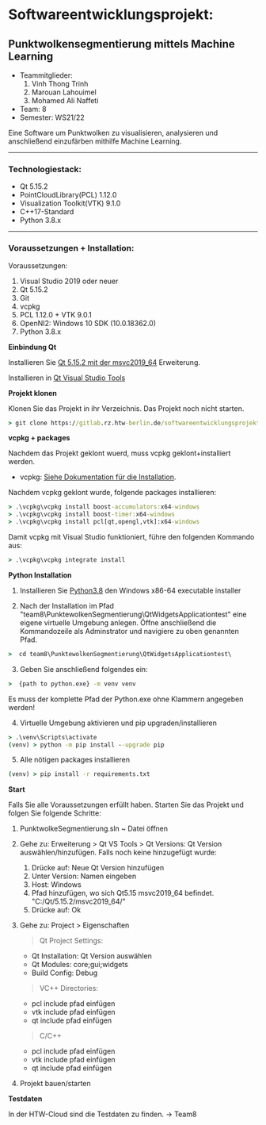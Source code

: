 # Softwareentwicklungsprojekt: <Punktwolkensegmentierung mittels Machine Learning>

## Punktwolkensegmentierung mittels Machine Learning

- Teammitglieder:
  1.  Vinh Thong Trinh
  2.  Marouan Lahouimel
  3.  Mohamed Ali Naffeti
- Team: 8
- Semester: WS21/22

Eine Software um Punktwolken zu visualisieren, analysieren und anschließend einzufärben mithilfe Machine Learning.

---

### Technologiestack:

- Qt 5.15.2
- PointCloudLibrary(PCL) 1.12.0
- Visualization Toolkit(VTK) 9.1.0
- C++17-Standard
- Python 3.8.x

---

### Voraussetzungen + Installation:

Voraussetzungen:

1. Visual Studio 2019 oder neuer
2. Qt 5.15.2
3. Git
4. vcpkg
5. PCL 1.12.0 + VTK 9.0.1
6. OpenNI2: Windows 10 SDK (10.0.18362.0)
7. Python 3.8.x


**Einbindung Qt**

Installieren Sie [Qt 5.15.2 mit der msvc2019_64](https://www.qt.io/download) Erweiterung.

Installieren in [Qt Visual Studio Tools](https://marketplace.visualstudio.com/items?itemName=TheQtCompany.QtVisualStudioTools-19123)

**Projekt klonen**

Klonen Sie das Projekt in ihr Verzeichnis. Das Projekt noch nicht starten.

```cmd
> git clone https://gitlab.rz.htw-berlin.de/softwareentwicklungsprojekt/wise2021-22/team8.git
```

**vcpkg + packages**

Nachdem das Projekt geklont wuerd, muss vcpkg geklont+installiert werden.

- vcpkg: [Siehe Dokumentation für die Installation](https://github.com/microsoft/vcpkg).
  <!-- - **Link:** https://github.com/microsoft/vcpkg -->

Nachdem vcpkg geklont wurde, folgende packages installieren:

```cmd
> .\vcpkg\vcpkg install boost-accumulators:x64-windows
> .\vcpkg\vcpkg install boost-timer:x64-windows
> .\vcpkg\vcpkg install pcl[qt,opengl,vtk]:x64-windows
```

Damit vcpkg mit Visual Studio funktioniert, führe den folgenden Kommando aus:

```cmd
> .\vcpkg\vcpkg integrate install
```

**Python Installation**

1. Installieren Sie [Python3.8](https://www.python.org/downloads/release/python-380/) den Windows x86-64 executable installer

2. Nach der Installation im Pfad "team8\PunktewolkenSegmentierung\QtWidgetsApplicationtest" eine eigene virtuelle Umgebung anlegen. Öffne anschließend die Kommandozeile als Adminstrator und navigiere zu oben genannten Pfad.

```cmd
>  cd team8\PunktewolkenSegmentierung\QtWidgetsApplicationtest\
```

3. Geben Sie anschließend folgendes ein:

```cmd
>  {path to python.exe} -m venv venv
```
Es muss der komplette Pfad der Python.exe ohne Klammern angegeben werden!

4. Virtuelle Umgebung aktivieren und pip upgraden/installieren

```cmd
> .\venv\Scripts\activate
(venv) > python -m pip install --upgrade pip
```

5. Alle nötigen packages installieren

```cmd
(venv) > pip install -r requirements.txt
```


**Start**

Falls Sie alle Voraussetzungen erfüllt haben. Starten Sie das Projekt und folgen Sie folgende Schritte:

1. PunktwolkeSegmentierung.sln ~ Datei öffnen
2. Gehe zu: Erweiterung > Qt VS Tools > Qt Versions: Qt Version auswählen/hinzufügen.
   Falls noch keine hinzugefügt wurde:
   1. Drücke auf: Neue Qt Version hinzufügen
   2. Unter Version: Namen eingeben
   3. Host: Windows
   4. Pfad hinzufügen, wo sich Qt5.15 msvc2019_64 befindet. "C:/Qt/5.15.2/msvc2019_64/"
   5. Drücke auf: Ok
3. Gehe zu: Project > Eigenschaften

   > Qt Project Settings:

   - Qt Installation: Qt Version auswählen
   - Qt Modules: core;gui;widgets
   - Build Config: Debug

   > VC++ Directories:

   - pcl include pfad einfügen
   - vtk include pfad einfügen
   - qt include pfad einfügen

   > C/C++

   - pcl include pfad einfügen
   - vtk include pfad einfügen
   - qt include pfad einfügen

4. Projekt bauen/starten

**Testdaten**

In der HTW-Cloud sind die Testdaten zu finden.
-> Team8
